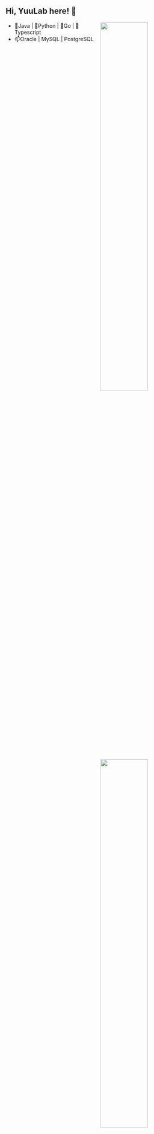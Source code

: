 ## Hi, YuuLab here! :wave:

[<img align="right" width="50%" src="https://github-readme-stats.vercel.app/api/top-langs/?username=yuuLab&theme=dark&show_icons=true">](https://github.com/anuraghazra/github-readme-stats#gh-dark-mode-only)
[<img align="right" width="50%" src="https://github-readme-stats.vercel.app/api/top-langs/?username=yuuLab&show_icons=true">](https://github.com/anuraghazra/github-readme-stats#gh-light-mode-only)

- 🥤Java | 🐍Python | 🧸Go | 🌱Typescript
- 📫Oracle | MySQL | PostgreSQL

<!--
**yuuLab/yuuLab** is a ✨ _special_ ✨ repository because its `README.md` (this file) appears on your GitHub profile.

Here are some ideas to get you started:

- 🔭 I’m currently working on ...
- 🌱 I’m currently learning ...
- 👯 I’m looking to collaborate on ...
- 🤔 I’m looking for help with ...
- 💬 Ask me about ...
- 📫 How to reach me: ...
- 😄 Pronouns: ...
- ⚡ Fun fact: ...
-->
